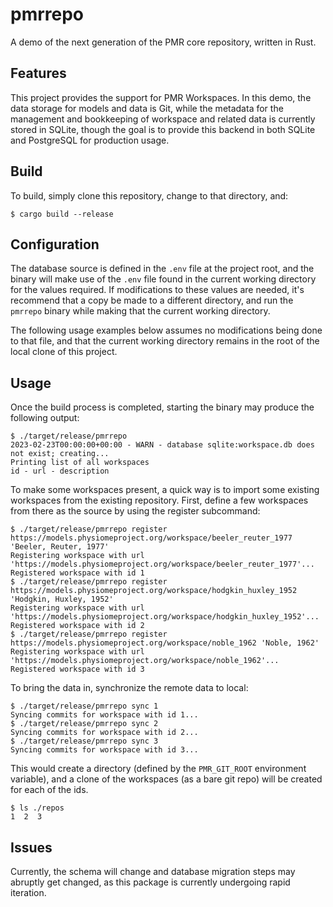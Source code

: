 # pmrrepo

A demo of the next generation of the PMR core repository, written in
Rust.

## Features

This project provides the support for PMR Workspaces.  In this demo, the
data storage for models and data is Git, while the metadata for the
management and bookkeeping of workspace and related data is currently
stored in SQLite, though the goal is to provide this backend in both
SQLite and PostgreSQL for production usage.

## Build

To build, simply clone this repository, change to that directory, and:

```console
$ cargo build --release
```

## Configuration

The database source is defined in the `.env` file at the project root,
and the binary will make use of the `.env` file found in the current
working directory for the values required.  If modifications to these
values are needed, it's recommend that a copy be made to a different
directory, and run the `pmrrepo` binary while making that the current
working directory.

The following usage examples below assumes no modifications being done
to that file, and that the current working directory remains in the
root of the local clone of this project.

## Usage

Once the build process is completed, starting the binary may produce the
following output:

```console
$ ./target/release/pmrrepo
2023-02-23T00:00:00+00:00 - WARN - database sqlite:workspace.db does not exist; creating...
Printing list of all workspaces
id - url - description
```

To make some workspaces present, a quick way is to import some existing
workspaces from the existing repository.  First, define a few workspaces
from there as the source by using the register subcommand:

```console
$ ./target/release/pmrrepo register https://models.physiomeproject.org/workspace/beeler_reuter_1977 'Beeler, Reuter, 1977'
Registering workspace with url 'https://models.physiomeproject.org/workspace/beeler_reuter_1977'...
Registered workspace with id 1
$ ./target/release/pmrrepo register https://models.physiomeproject.org/workspace/hodgkin_huxley_1952 'Hodgkin, Huxley, 1952'
Registering workspace with url 'https://models.physiomeproject.org/workspace/hodgkin_huxley_1952'...
Registered workspace with id 2
$ ./target/release/pmrrepo register https://models.physiomeproject.org/workspace/noble_1962 'Noble, 1962'
Registering workspace with url 'https://models.physiomeproject.org/workspace/noble_1962'...
Registered workspace with id 3
```

To bring the data in, synchronize the remote data to local:

```console
$ ./target/release/pmrrepo sync 1
Syncing commits for workspace with id 1...
$ ./target/release/pmrrepo sync 2
Syncing commits for workspace with id 2...
$ ./target/release/pmrrepo sync 3
Syncing commits for workspace with id 3...
```

This would create a directory (defined by the `PMR_GIT_ROOT` environment
variable), and a clone of the workspaces (as a bare git repo) will be
created for each of the ids.

```console
$ ls ./repos
1  2  3
```

## Issues

Currently, the schema will change and database migration steps may
abruptly get changed, as this package is currently undergoing rapid
iteration.
